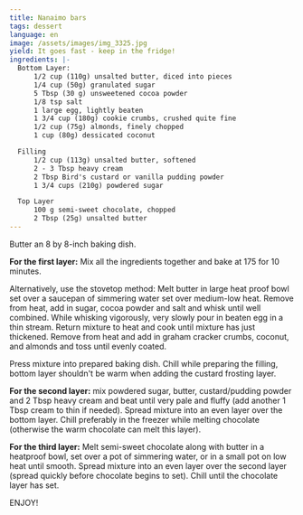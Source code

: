 ```yaml
---
title: Nanaimo bars
tags: dessert
language: en
image: /assets/images/img_3325.jpg
yield: It goes fast - keep in the fridge!
ingredients: |-
  Bottom Layer:
      1/2 cup (110g) unsalted butter, diced into pieces
      1/4 cup (50g) granulated sugar
      5 Tbsp (30 g) unsweetened cocoa powder
      1/8 tsp salt
      1 large egg, lightly beaten
      1 3/4 cup (180g) cookie crumbs, crushed quite fine
      1/2 cup (75g) almonds, finely chopped
      1 cup (80g) dessicated coconut

  Filling
      1/2 cup (113g) unsalted butter, softened
      2 - 3 Tbsp heavy cream
      2 Tbsp Bird's custard or vanilla pudding powder
      1 3/4 cups (210g) powdered sugar

  Top Layer
      100 g semi-sweet chocolate, chopped
      2 Tbsp (25g) unsalted butter
---
```

Butter an 8 by 8-inch baking dish.

**For the first layer:** Mix all the ingredients together and bake at 175 for 10 minutes.

Alternatively, use the stovetop method: Melt butter in large heat proof bowl set over a saucepan of simmering water set over medium-low heat. Remove from heat, add in sugar, cocoa powder and salt and whisk until well combined. While whisking vigorously, very slowly pour in beaten egg in a thin stream. Return mixture to heat and cook until mixture has just thickened. Remove from heat and add in graham cracker crumbs, coconut, and almonds and toss until evenly coated.

Press mixture into prepared baking dish. Chill while preparing the filling, bottom layer shouldn't be warm when adding the custard frosting layer.

**For the second layer:** mix powdered sugar, butter, custard/pudding powder and 2 Tbsp heavy cream and beat until very pale and fluffy (add another 1 Tbsp cream to thin if needed). Spread mixture into an even layer over the bottom layer. Chill preferably in the freezer while melting chocolate (otherwise the warm chocolate can melt this layer).

**For the third layer:** Melt semi-sweet chocolate along with butter in a heatproof bowl, set over a pot of simmering water, or in a small pot on low heat until smooth. Spread mixture into an even layer over the second layer (spread quickly before chocolate begins to set). Chill until the chocolate layer has set.

ENJOY!